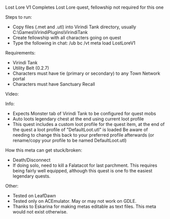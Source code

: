 Lost Lore V1
Completes Lost Lore quest, fellowship not required for this one

Steps to run:
- Copy files (.met and .utl) into Virindi Tank directory, usually C:\Games\VirindiPlugins\VirindiTank
- Create fellowship with all characters going on quest
- Type the following in chat: /ub bc /vt meta load LostLoreV1

Requirements:
- Virindi Tank
- Utility Belt (0.2.7)
- Characters must have tie (primary or secondary) to any Town Network portal
- Characters must have Sanctuary Recall

Video: 

Info:
- Expects Monster tab of Virindi Tank to be configured for quest mobs
- Auto loots legendary chest at the end using current loot profile
- This quest includes a custom loot profile for the quest item, at the end of the quest a loot profile of "DefaultLoot.utl" is loaded
Be aware of needing to change this back to your preferred profile afterwards (or rename/copy your profile to be named DefaultLoot.utl)

How this meta can get stuck/broken:
- Death/Disconnect
- If doing solo, need to kill a Falatacot for last parchment.  This requires being fairly well equipped, although this quest is one fo the easiest legendary quests.

Other:
- Tested on LeafDawn
- Tested only on ACEmulator.  May or may not work on GDLE.
- Thanks to Eskarina for making metas editable as text files.   This meta would not exist otherwise.